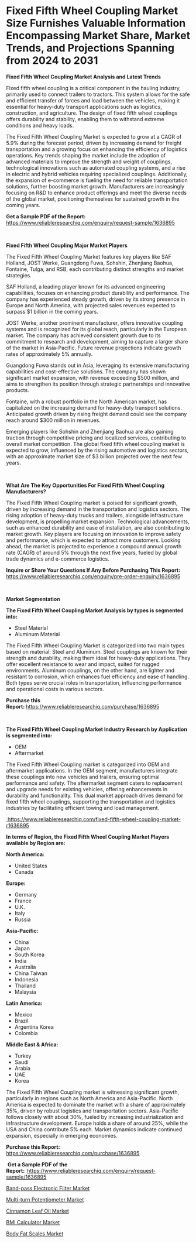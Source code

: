 <p><h1>Fixed Fifth Wheel Coupling Market Size Furnishes Valuable Information Encompassing Market Share, Market Trends, and Projections Spanning from 2024 to 2031</h1></p><p><strong>Fixed Fifth Wheel Coupling Market Analysis and Latest Trends</strong></p>
<p><p>Fixed fifth wheel coupling is a critical component in the hauling industry, primarily used to connect trailers to tractors. This system allows for the safe and efficient transfer of forces and load between the vehicles, making it essential for heavy-duty transport applications such as logistics, construction, and agriculture. The design of fixed fifth wheel couplings offers durability and stability, enabling them to withstand extreme conditions and heavy loads.</p><p>The Fixed Fifth Wheel Coupling Market is expected to grow at a CAGR of 5.9% during the forecast period, driven by increasing demand for freight transportation and a growing focus on enhancing the efficiency of logistics operations. Key trends shaping the market include the adoption of advanced materials to improve the strength and weight of couplings, technological innovations such as automated coupling systems, and a rise in electric and hybrid vehicles requiring specialized couplings. Additionally, the expansion of e-commerce is fueling the need for reliable transportation solutions, further boosting market growth. Manufacturers are increasingly focusing on R&D to enhance product offerings and meet the diverse needs of the global market, positioning themselves for sustained growth in the coming years.</p></p>
<p><strong>Get a Sample PDF of the Report:&nbsp;</strong> <a href="https://www.reliableresearchiq.com/enquiry/request-sample/1636895">https://www.reliableresearchiq.com/enquiry/request-sample/1636895</a></p>
<p>&nbsp;</p>
<p><strong>Fixed Fifth Wheel Coupling Major Market Players</strong></p>
<p><p>The Fixed Fifth Wheel Coupling Market features key players like SAF Holland, JOST Werke, Guangdong Fuwa, Sohshin, Zhenjiang Baohua, Fontaine, Tulga, and RSB, each contributing distinct strengths and market strategies.</p><p>SAF Holland, a leading player known for its advanced engineering capabilities, focuses on enhancing product durability and performance. The company has experienced steady growth, driven by its strong presence in Europe and North America, with projected sales revenues expected to surpass $1 billion in the coming years.</p><p>JOST Werke, another prominent manufacturer, offers innovative coupling systems and is recognized for its global reach, particularly in the European market. The company has achieved consistent growth due to its commitment to research and development, aiming to capture a larger share of the market in Asia-Pacific. Future revenue projections indicate growth rates of approximately 5% annually.</p><p>Guangdong Fuwa stands out in Asia, leveraging its extensive manufacturing capabilities and cost-effective solutions. The company has shown significant market expansion, with revenue exceeding $500 million, and aims to strengthen its position through strategic partnerships and innovative products.</p><p>Fontaine, with a robust portfolio in the North American market, has capitalized on the increasing demand for heavy-duty transport solutions. Anticipated growth driven by rising freight demand could see the company reach around $300 million in revenues.</p><p>Emerging players like Sohshin and Zhenjiang Baohua are also gaining traction through competitive pricing and localized services, contributing to overall market competition. The global fixed fifth wheel coupling market is expected to grow, influenced by the rising automotive and logistics sectors, with an approximate market size of $3 billion projected over the next few years.</p></p>
<p>&nbsp;</p>
<p><strong>What Are The Key Opportunities For Fixed Fifth Wheel Coupling Manufacturers?</strong></p>
<p><p>The Fixed Fifth Wheel Coupling market is poised for significant growth, driven by increasing demand in the transportation and logistics sectors. The rising adoption of heavy-duty trucks and trailers, alongside infrastructure development, is propelling market expansion. Technological advancements, such as enhanced durability and ease of installation, are also contributing to market growth. Key players are focusing on innovation to improve safety and performance, which is expected to attract more customers. Looking ahead, the market is projected to experience a compound annual growth rate (CAGR) of around 5% through the next five years, fueled by global trade dynamics and e-commerce logistics.</p></p>
<p><strong>Inquire or Share Your Questions If Any Before Purchasing This Report:</strong> <a href="https://www.reliableresearchiq.com/enquiry/pre-order-enquiry/1636895">https://www.reliableresearchiq.com/enquiry/pre-order-enquiry/1636895</a></p>
<p>&nbsp;</p>
<p><strong>Market Segmentation</strong></p>
<p><strong>The Fixed Fifth Wheel Coupling Market Analysis by types is segmented into:</strong></p>
<p><ul><li>Steel Material</li><li>Aluminum Material</li></ul></p>
<p><p>The Fixed Fifth Wheel Coupling Market is categorized into two main types based on material: Steel and Aluminum. Steel couplings are known for their strength and durability, making them ideal for heavy-duty applications. They offer excellent resistance to wear and impact, suited for rugged environments. Aluminum couplings, on the other hand, are lighter and resistant to corrosion, which enhances fuel efficiency and ease of handling. Both types serve crucial roles in transportation, influencing performance and operational costs in various sectors.</p></p>
<p><strong>Purchase this Report:&nbsp;</strong><a href="https://www.reliableresearchiq.com/purchase/1636895">https://www.reliableresearchiq.com/purchase/1636895</a></p>
<p>&nbsp;</p>
<p><strong>The Fixed Fifth Wheel Coupling Market Industry Research by Application is segmented into:</strong></p>
<p><ul><li>OEM</li><li>Aftermarket</li></ul></p>
<p><p>The Fixed Fifth Wheel Coupling market is categorized into OEM and aftermarket applications. In the OEM segment, manufacturers integrate these couplings into new vehicles and trailers, ensuring optimal performance and safety. The aftermarket segment caters to replacement and upgrade needs for existing vehicles, offering enhancements in durability and functionality. This dual market approach drives demand for fixed fifth wheel couplings, supporting the transportation and logistics industries by facilitating efficient towing and load management.</p></p>
<p><a href="https://www.reliableresearchiq.com/fixed-fifth-wheel-coupling-market-r1636895">&nbsp;https://www.reliableresearchiq.com/fixed-fifth-wheel-coupling-market-r1636895</a></p>
<p><strong>In terms of Region, the Fixed Fifth Wheel Coupling Market Players available by Region are:</strong></p>
<p>
    <p> <strong> North America: </strong>
        <ul>
            <li>United States</li>
            <li>Canada</li>
        </ul>
        </p> 
    <p> <strong> Europe: </strong>
        <ul>
            <li>Germany</li>
            <li>France</li>
            <li>U.K.</li>
            <li>Italy</li>
            <li>Russia</li>
        </ul>
        </p> 
    <p> <strong> Asia-Pacific: </strong>
        <ul>
            <li>China</li>
            <li>Japan</li>
            <li>South Korea</li>
            <li>India</li>
            <li>Australia</li>
            <li>China Taiwan</li>
            <li>Indonesia</li>
            <li>Thailand</li>
            <li>Malaysia</li>
        </ul>
        </p> 
    <p> <strong> Latin America: </strong>
        <ul>
            <li>Mexico</li>
            <li>Brazil</li>
            <li>Argentina Korea</li>
            <li>Colombia</li>
        </ul>
        </p> 
    <p> <strong> Middle East & Africa: </strong>
        <ul>
            <li>Turkey</li>
            <li>Saudi</li>
            <li>Arabia</li>
            <li>UAE</li>
            <li>Korea</li>
        </ul>
    </p>
    </p>
<p><p>The Fixed Fifth Wheel Coupling market is witnessing significant growth, particularly in regions such as North America and Asia-Pacific. North America is expected to dominate the market with a share of approximately 35%, driven by robust logistics and transportation sectors. Asia-Pacific follows closely with about 30%, fueled by increasing industrialization and infrastructure development. Europe holds a share of around 25%, while the USA and China contribute 5% each. Market dynamics indicate continued expansion, especially in emerging economies.</p></p>
<p><strong>Purchase this Report: </strong><a href="https://www.reliableresearchiq.com/purchase/1636895">https://www.reliableresearchiq.com/purchase/1636895</a></p>
<p>&nbsp;<strong>Get a Sample PDF of the Report:&nbsp;&nbsp;</strong><a href="https://www.reliableresearchiq.com/enquiry/request-sample/1636895">https://www.reliableresearchiq.com/enquiry/request-sample/1636895</a></p>
<p><strong></strong></p>
<p><p><a href="https://medium.com/@qggtbyup20/global-band-pass-electronic-filter-market-size-and-market-trends-analysis-by-regional-outlook-0fe5219ed23c?postPublishedType=repub">Band-pass Electronic Filter Market</a></p><p><a href="https://medium.com/@qggtbyup20/multi-turn-potentiometer-market-trends-and-analysis-opportunities-and-challenges-for-future-124b338adfd7?postPublishedType=repub">Multi-turn Potentiometer Market</a></p><p><a href="https://www.linkedin.com/pulse/global-cinnamon-leaf-oil-market-opportunities-challenges2024-uvqse?trackingId=HsfEYjvySnO3J0x6Csdjag%3D%3D">Cinnamon Leaf Oil Market</a></p><p><a href="https://issuu.com/reportprime-2/docs/bmi-calculator-market-size-2030.ppt_8b5242693121d8">BMI Calculator Market</a></p><p><a href="https://issuu.com/reportprime-2/docs/body-fat-scales-market-size-2030.pp_0c70032c47bc0e">Body Fat Scales Market</a></p></p>